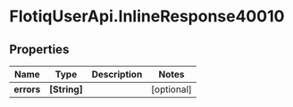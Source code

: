 # FlotiqUserApi.InlineResponse40010

## Properties

Name | Type | Description | Notes
------------ | ------------- | ------------- | -------------
**errors** | **[String]** |  | [optional] 



